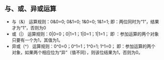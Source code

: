 ## 与、或、异或运算
- 与（&）
运算规则：0&0=0; 0&1=0; 1&0=0; 1&1=1;
即：两位同时为“1”，结果才为“1”，否则为0
- 或（|）
运算规则：0|0=0；0|1=1；1|0=1；1|1=1；
即 ：参加运算的两个对象只要有一个为1，其值为1。
- 异或（^）
运算规则：0^0=0；0^1=1；1^0=1; 1^1=0；
即：参加运算的两个对象，如果两个相应位为“异”（值不同），则该位结果为1，否则为0。
